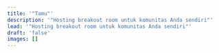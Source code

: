 ```yaml
---
title: '"Tamu"'
description: '"Hosting breakout room untuk komunitas Anda sendiri"'
lead: '"Hosting breakout room untuk komunitas Anda sendiri"'
draft: 'false'
images: []
---
```

